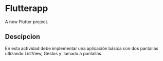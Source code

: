 # Flutterapp 

A new Flutter project.

## Descipcion 

En esta actividad debe implementar una aplicación básica con dos pantallas utlizando ListView, Gestos y llamado a pantallas.
